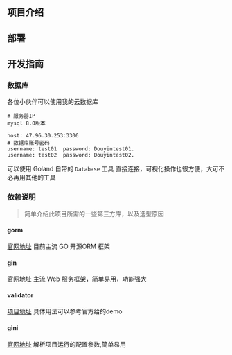 ## 项目介绍


## 部署

## 开发指南

### 数据库

各位小伙伴可以使用我的云数据库

```plain
# 服务器IP
mysql 8.0版本

host: 47.96.30.253:3306
# 数据库账号密码
username: test01  password: Douyintest01.
username: test02  password: Douyintest02.
```

可以使用 Goland 自带的 `Database` 工具 直接连接，可视化操作也很方便，大可不必再用其他的工具

### 依赖说明

> 简单介绍此项目所需的一些第三方库，以及选型原因

#### gorm

[官网地址](https://gorm.io/zh_CN/docs/index.html)
目前主流 GO 开源ORM 框架

#### gin

[官网地址](https://gin-gonic.com/zh-cn/docs/introduction/)
主流 Web 服务框架，简单易用，功能强大

#### validator

[项目地址](https://github.com/go-playground/validator)
具体用法可以参考官方给的demo

#### gini

[官网地址](https://ini.unknwon.io/docs)
解析项目运行的配置参数,简单易用

